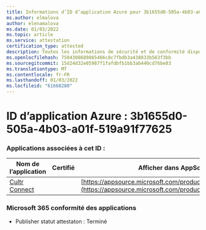 ```yaml
---
title: Informations d’ID d’application Azure pour 3b1655d0-505a-4b03-a01f-519a91f77625
ms.author: elmalova
author: elenamalova
ms.date: 01/03/2022
ms.topic: article
ms.service: attestation
certification_type: attested
description: Toutes les informations de sécurité et de conformité disponibles pour 3b1655d0-505a-4b03-a01f-519a91f77625.
ms.openlocfilehash: 7504308689865466c8c7fbdb3a438833b563f3bb
ms.sourcegitcommit: 15d24d32e05987f1fafdbfb1bb3ab440cd76be03
ms.translationtype: MT
ms.contentlocale: fr-FR
ms.lasthandoff: 01/03/2022
ms.locfileid: "61668280"
---
```

# <a name="azure-app-id-3b1655d0-505a-4b03-a01f-519a91f77625"></a>ID d’application Azure : 3b1655d0-505a-4b03-a01f-519a91f77625


### <a name="apps-associated-with-this-id"></a>Applications associées à cet ID :
| **Nom de l’application** | **Certifié** | **Afficher dans AppSource** |
|--------------|---------------|-----------------------|
| [Cultr Connect](https://docs.microsoft.com/microsoft-365-app-certification/forward/WA200003008) |  | [https://appsource.microsoft.com/product/office/WA200003008](https://appsource.microsoft.com/product/office/WA200003008) |

### <a name="microsoft-365-app-compliance-status"></a>Microsoft 365 conformité des applications
- Publisher statut attestaton : Terminé
